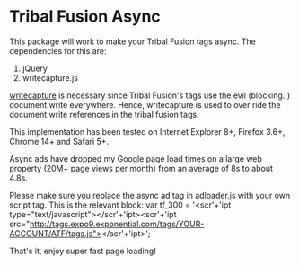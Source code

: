 Tribal Fusion Async
===================

This package will work to make your Tribal Fusion tags async. The dependencies for this are:

1. jQuery
2. writecapture.js

[writecapture](https://github.com/iamnoah/writeCapture) is necessary since Tribal Fusion's tags use the evil (blocking..) document.write everywhere. Hence, writecapture is used to over ride the document.write references in the tribal fusion tags.

This implementation has been tested on Internet Explorer 8+, Firefox 3.6+, Chrome 14+ and Safari 5+.

Async ads have dropped my Google page load times on a large web property (20M+ page views per month) from an average of 8s to about 4.8s.

Please make sure you replace the async ad tag in adloader.js with your own script tag. This is the relevant block:
	var tf_300 = '<scr'+'ipt type="text/javascript"><!--e9 = new Object();e9.size = "300x250";//--></scr'+'ipt><scr'+'ipt src="http://tags.expo9.exponential.com/tags/YOUR-ACCOUNT/ATF/tags.js"></scr'+'ipt>';

That's it, enjoy super fast page loading!
